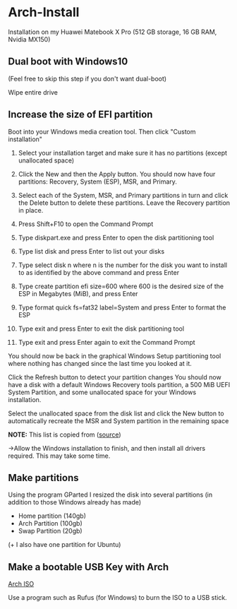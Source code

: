 # Arch-Install

Installation on my Huawei Matebook X Pro (512 GB storage, 16 GB RAM, Nvidia MX150)

## Dual boot with Windows10
(Feel free to skip this step if you don't want dual-boot)

Wipe entire drive


## Increase the size of EFI partition
Boot into your Windows media creation tool.
Then click "Custom installation"


1. Select your installation target and make sure it has no partitions (except unallocated space)
2. Click the New and then the Apply button.
You should now have four partitions: Recovery, System (ESP), MSR, and Primary.

3. Select each of the System, MSR, and Primary partitions in turn and click the Delete button to delete these partitions. Leave the Recovery partition in place.
4. Press Shift+F10 to open the Command Prompt
5. Type diskpart.exe and press Enter to open the disk partitioning tool
6. Type list disk and press Enter to list out your disks
7. Type select disk n where n is the number for the disk you want to install to as identified by the above command and press Enter
8. Type create partition efi size=600 where 600 is the desired size of the ESP in Megabytes (MiB), and press Enter
9. Type format quick fs=fat32 label=System and press Enter to format the ESP
10. Type exit and press Enter to exit the disk partitioning tool
11. Type exit and press Enter again to exit the Command Prompt

You should now be back in the graphical Windows Setup partitioning tool where nothing has changed since the last time you looked at it.

Click the Refresh button to detect your partition changes
You should now have a disk with a default Windows Recovery tools partition, a 500 MiB UEFI System Partition, and some unallocated space for your Windows installation.

Select the unallocated space from the disk list and click the New button to automatically recreate the MSR and System partition in the remaining space

**NOTE:** This list is copied from ([source](https://www.ctrl.blog/entry/how-to-esp-windows-setup.html))


->Allow the Windows installation to finish, and then install all drivers required. This may take some time.


## Make partitions
Using the program GParted I resized the disk into several partitions (in addition to those Windows already has made)

* Home partition (140gb)
* Arch Partition (100gb)
* Swap Partition (20gb)

(+ I also have one partition for Ubuntu)


## Make a bootable USB Key with Arch
[Arch ISO](https://www.archlinux.org/download/)

Use a program such as Rufus (for Windows) to burn the ISO to a USB stick.


